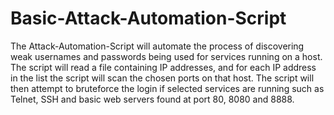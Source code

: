 # Basic-Attack-Automation-Script
The Attack-Automation-Script will automate the process of discovering weak usernames and passwords being used for services running on a host. The script will read a file containing IP addresses, and for each IP address in the list the script will scan the chosen ports on that host. The script will then attempt to bruteforce the login if selected services are running such as Telnet, SSH and basic web servers found at port 80, 8080 and 8888.
